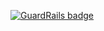 
[![GuardRails badge](https://badges.production.guardrails.io/shtakai/cd_algo_bst.svg)](https://www.guardrails.io)
